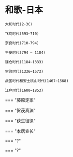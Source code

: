 # 和歌-日本



```
大和时代(2-3C)

飞鸟时代(593~710)

奈良时代(710~794)

平安时代(794 ~ 1184)

镰仓时代(1184~1333)

室町时代(1336~1573)

战国时代和安土桃山时代(1467~1568)

江户时代(1600~1853)

```

=== "藤原定家"

=== "贺茂真渊"

=== "荻生徂徕"

=== "本居宣长"

=== "?"

=== "?"
